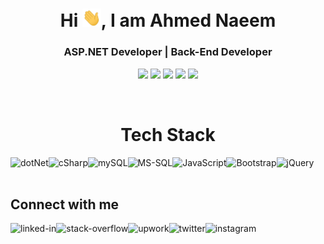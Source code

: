 <p align="center">

<h1 align="center">Hi <img src="https://raw.githubusercontent.com/ABSphreak/ABSphreak/master/gifs/Hi.gif" width="30px">, I am Ahmed Naeem</h1>
<h3 align="center">ASP.NET Developer | Back-End Developer </h3>
<p align="center">
  <img src="https://img.shields.io/badge/Age-20-success" />
  <img src="https://img.shields.io/badge/Education-BSCS-informational" />
  <img src="https://img.shields.io/badge/Focus-Cloud%20Computing-9cf" />
  <img src="https://img.shields.io/badge/Lives-Pakistan-green" />
  <img src="https://img.shields.io/badge/Languages-English%20%26%20Urdu-yellowgreen" />
</p>
<br>


<h1 align="center">Tech Stack</h1>
<p align="center">
<img align="left" alt="dotNet" src="https://img.shields.io/badge/.NET-512BD4?style=for-the-badge&logo=dotnet&logoColor=white" />

<img align="left" alt="cSharp" src="https://img.shields.io/badge/C%23-239120?style=for-the-badge&logo=c-sharp&logoColor=white" />

<img align="left" alt="mySQL" src="https://img.shields.io/badge/MySQL-00000F?style=for-the-badge&logo=mysql&logoColor=white" />
</p>
<p align="center">
<img align="left" alt="MS-SQL" src="https://img.shields.io/badge/Microsoft%20SQL%20Sever-CC2927?style=for-the-badge&logo=microsoft%20sql%20server&logoColor=white" />

<img align="left" alt="JavaScript" src="https://img.shields.io/badge/JavaScript-323330?style=for-the-badge&logo=javascript&logoColor=F7DF1E" />

<img align="left" alt="Bootstrap" src="https://img.shields.io/badge/Bootstrap-563D7C?style=for-the-badge&logo=bootstrap&logoColor=white" />

<img align="left" alt="jQuery" src="https://img.shields.io/badge/jQuery-0769AD?style=for-the-badge&logo=jquery&logoColor=white" />
</p>
<br>
<br>
  
  
## Connect with me
[<img align="left" alt="linked-in" src="https://img.shields.io/badge/linkedin-%230077B5.svg?&style=for-the-badge&logo=linkedin&logoColor=white" />](https://www.linkedin.com/in/ahmedtahami)

[<img align="left" alt="stack-overflow" src="https://img.shields.io/badge/stack%20overflow-FE7A16?logo=stack-overflow&logoColor=white&style=for-the-badge" />](https://stackoverflow.com/users/14420443/ahmed-naeem)

[<img align="left" alt="upwork" src="https://img.shields.io/static/v1?style=for-the-badge&message=Upwork&color=222222&logo=Upwork&logoColor=6FDA44&label=" />](https://www.upwork.com/fl/ahmedtahami/)

[<img align="left" alt="twitter" src="https://img.shields.io/badge/twitter-%231DA1F2.svg?&style=for-the-badge&logo=twitter&logoColor=white" />](https://twitter.com/ahmedtahami)

[<img align="left" alt="instagram" src="https://img.shields.io/badge/Instagram-E4405F?style=for-the-badge&logo=instagram&logoColor=white" />](https://instagram.com/ahmedtahami)

<br>
<br>

</p>
